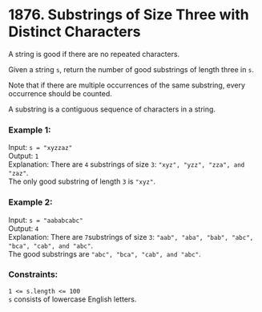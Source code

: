 # 1876. Substrings of Size Three with Distinct Characters  
  
A string is good if there are no repeated characters.  
  
Given a string ```s​​​​​```, return the number of good substrings of length three in ```s​​​​​​```.  
  
Note that if there are multiple occurrences of the same substring, every occurrence should be counted.  
  
A substring is a contiguous sequence of characters in a string.  
  
   
  
### **Example 1:**  
   
Input: ```s = "xyzzaz"```  
Output: ```1```  
Explanation: There are ```4``` substrings of size ```3```: ```"xyz", "yzz", "zza", and "zaz"```.   
The only good substring of length ```3``` is ```"xyz"```.  
  
### **Example 2:**  
   
Input: ```s = "aababcabc"```  
Output: ```4```  
Explanation: There are ```7```substrings of size ```3```: ```"aab", "aba", "bab", "abc", "bca", "cab", and "abc"```.  
The good substrings are ```"abc", "bca", "cab", and "abc"```.  
   
  
### **Constraints:**  
   
```1 <= s.length <= 100```  
```s​​​​​​``` consists of lowercase English letters.  